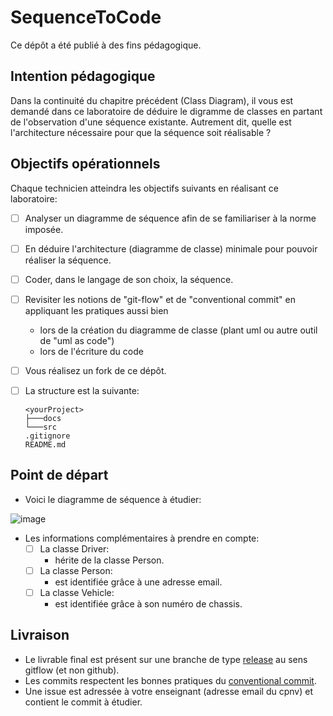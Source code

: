 # SequenceToCode

Ce dépôt a été publié à des fins pédagogique.

## Intention pédagogique

Dans la continuité du chapitre précédent (Class Diagram), il vous est demandé dans ce laboratoire de déduire le digramme de classes en partant de l'observation d'une séquence existante.
Autrement dit, quelle est l'architecture nécessaire pour que la séquence soit réalisable ?

## Objectifs opérationnels

Chaque technicien atteindra les objectifs suivants en réalisant ce laboratoire:

- [ ] Analyser un diagramme de séquence afin de se familiariser à la norme imposée.
- [ ] En déduire l'architecture (diagramme de classe) minimale pour pouvoir réaliser la séquence.
- [ ] Coder, dans le langage de son choix, la séquence.
- [ ] Revisiter les notions de "git-flow" et de "conventional commit" en appliquant les pratiques aussi bien 
    * lors de la création du diagramme de classe (plant uml ou autre outil de "uml as code")
    * lors de l'écriture du code
- [ ] Vous réalisez un fork de ce dépôt.
- [ ] La structure est la suivante:

  ```
  <yourProject>
  ├───docs
  └───src
  .gitignore
  README.md
  ```

## Point de départ

* Voici le diagramme de séquence à étudier:

![image](https://github.com/user-attachments/assets/95f5f27c-c033-493d-8ba0-8e42eb22a5a8)

* Les informations complémentaires à prendre en compte:
   - [ ] La classe Driver:
      * hérite de la classe Person.
   - [ ] La classe Person:
      * est identifiée grâce à une adresse email.
   - [ ] La classe Vehicle:
     * est identifiée grâce à son numéro de chassis.

## Livraison

* Le livrable final est présent sur une branche de type [release](https://www.atlassian.com/git/tutorials/comparing-workflows/gitflow-workflow) au sens gitflow (et non github).
* Les commits respectent les bonnes pratiques du [conventional commit](https://www.conventionalcommits.org/en/v1.0.0/).
* Une issue est adressée à votre enseignant (adresse email du cpnv) et contient le commit à étudier.
